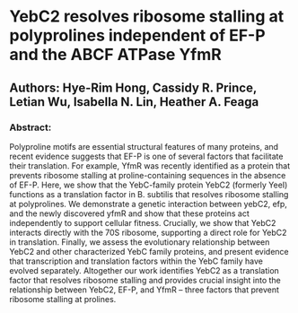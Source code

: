 # YebC2 resolves ribosome stalling at polyprolines independent of EF-P and the ABCF ATPase YfmR 

## Authors: Hye-Rim Hong, Cassidy R. Prince, Letian Wu, Isabella N. Lin, Heather A. Feaga

### Abstract:
Polyproline motifs are essential structural features of many proteins, and recent evidence suggests that EF-P is one of several factors that facilitate their translation. For example, YfmR was recently identified as a protein that prevents ribosome stalling at proline-containing sequences in the absence of EF-P. Here, we show that the YebC-family protein YebC2 (formerly YeeI) functions as a translation factor in B. subtilis that resolves ribosome stalling at polyprolines. We demonstrate a genetic interaction between yebC2, efp, and the newly discovered yfmR and show that these proteins act independently to support cellular fitness. Crucially, we show that YebC2 interacts directly with the 70S ribosome, supporting a direct role for YebC2 in translation. Finally, we assess the evolutionary relationship between YebC2 and other characterized YebC family proteins, and present evidence that transcription and translation factors within the YebC family have evolved separately. Altogether our work identifies YebC2 as a translation factor that resolves ribosome stalling and provides crucial insight into the relationship between YebC2, EF-P, and YfmR – three factors that prevent ribosome stalling at prolines.
